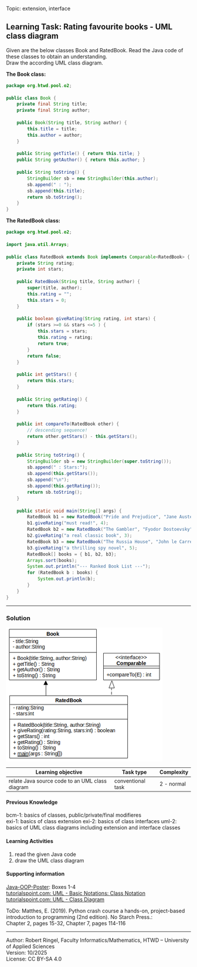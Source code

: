 Topic: extension, interface

## Learning Task: Rating favourite books - UML class diagram

Given are the below classes Book and RatedBook. Read the Java code of these classes to obtain an understanding.  
Draw the according UML class diagram. 

**The Book class:**
``` java
package org.htwd.pool.o2;

public class Book {
    private final String title;
    private final String author;

    public Book(String title, String author) {
        this.title = title;
        this.author = author;
    }

    public String getTitle() { return this.title; }
    public String getAuthor() { return this.author; }

    public String toString() {
        StringBuilder sb = new StringBuilder(this.author);
        sb.append(" : ");
        sb.append(this.title);
        return sb.toString();
    }
}
```

**The RatedBook class:**
``` java
package org.htwd.pool.o2;

import java.util.Arrays;

public class RatedBook extends Book implements Comparable<RatedBook> {
    private String rating;
    private int stars;

    public RatedBook(String title, String author) {
        super(title, author);
        this.rating = "";
        this.stars = 0;
    }

    public boolean giveRating(String rating, int stars) {
        if (stars >=0 && stars <=5 ) {
            this.stars = stars;
            this.rating = rating;
            return true;
        }
        return false;
    }

    public int getStars() {
        return this.stars;
    }

    public String getRating() {
        return this.rating;
    }

    public int compareTo(RatedBook other) {
        // descending sequence!
        return other.getStars() - this.getStars();
    }

    public String toString() {
        StringBuilder sb = new StringBuilder(super.toString());
        sb.append(" : Stars:");
        sb.append(this.getStars());
        sb.append("\n");
        sb.append(this.getRating());
        return sb.toString();
    }

    public static void main(String[] args) {
        RatedBook b1 = new RatedBook("Pride and Prejudice", "Jane Austen");
        b1.giveRating("must read!", 4);
        RatedBook b2 = new RatedBook("The Gambler", "Fyodor Dostoevsky");
        b2.giveRating("a real classic book", 3);
        RatedBook b3 = new RatedBook("The Russia House", "John le Carre");
        b3.giveRating("a thrilling spy novel", 5);
        RatedBook[] books = { b1, b2, b3};
        Arrays.sort(books);
        System.out.println("--- Ranked Book List ---");
        for (RatedBook b : books) {
            System.out.println(b);
        }
    }
}
```

---------------------------------------

### Solution

![the solution UML class diagram](RatingBooksUML.png)

| **Learning objective**                           | **Task type**   | **Complexity** |
| ------------------------------------------------ | --------------- | -------------- |
| relate Java source code to an UML class diagram  | conventional task | 2 - normal   |

#### Previous Knowledge

bcm-1: basics of classes, public/private/final modifieres  
exi-1: basics of class extension
exi-2: basics of class interfaces
uml-2: basics of UML class diagrams including extension and interface classes

#### Learning Activities

1) read the given Java code
2) draw the UML class diagram

#### Supporting information

[Java-OOP-Poster](../JavaPosterOOP_engl.pdf): Boxes 1-4  
[tutorialspoint.com: UML - Basic Notations: Class Notation](https://www.tutorialspoint.com/uml/uml_basic_notations.htm)  
[tutorialspoint.com: UML - Class Diagram](https://www.tutorialspoint.com/uml/uml_class_diagram.htm)

ToDo: Matthes, E. (2019). Python crash course a hands-on, project-based introduction to programming (2nd edition). No Starch Press.:  
Chapter 2, pages 15-32, Chapter 7, pages 114-116  


---------------------------------------
Author: Robert Ringel, Faculty Informatics/Mathematics, HTWD – University of Applied Sciences  
Version: 10/2025            
License: CC BY-SA 4.0